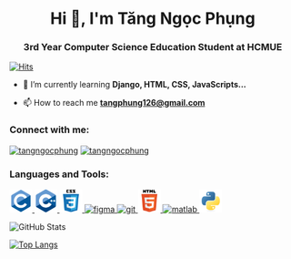 <h1 align="center">Hi 👋, I'm Tăng Ngọc Phụng</h1>
<h3 align="center">3rd Year Computer Science Education Student at HCMUE</h3>
<a href="https://hits.sh/github.com/silentsoft/hits/"><img alt="Hits" src="https://hits.sh/github.com/Phung-2/hits.svg"/></a>

- 🌱 I’m currently learning **Django, HTML, CSS, JavaScripts...**

- 📫 How to reach me **tangphung126@gmail.com**

<h3 align="left">Connect with me:</h3>
<p align="left">
<a href="https://linkedin.com/in/tăng-ngọc-phụng-451b8a249/" target="blank"><img align="center" src="https://raw.githubusercontent.com/rahuldkjain/github-profile-readme-generator/master/src/images/icons/Social/linked-in-alt.svg" alt="tangngocphung" height="30" width="40" /></a>
<a href="https://kaggle.com/tngngcphng" target="blank"><img align="center" src="https://raw.githubusercontent.com/rahuldkjain/github-profile-readme-generator/master/src/images/icons/Social/kaggle.svg" alt="tangngocphung" height="30" width="40" /></a>
</p>

<h3 align="left">Languages and Tools:</h3>
<p align="left"> <a href="https://www.cprogramming.com/" target="_blank" rel="noreferrer"> <img src="https://raw.githubusercontent.com/devicons/devicon/master/icons/c/c-original.svg" alt="c" width="40" height="40"/> </a> <a href="https://www.w3schools.com/cpp/" target="_blank" rel="noreferrer"> <img src="https://raw.githubusercontent.com/devicons/devicon/master/icons/cplusplus/cplusplus-original.svg" alt="cplusplus" width="40" height="40"/> </a> <a href="https://www.w3schools.com/css/" target="_blank" rel="noreferrer"> <img src="https://raw.githubusercontent.com/devicons/devicon/master/icons/css3/css3-original-wordmark.svg" alt="css3" width="40" height="40"/> </a> <a href="https://www.figma.com/" target="_blank" rel="noreferrer"> <img src="https://www.vectorlogo.zone/logos/figma/figma-icon.svg" alt="figma" width="40" height="40"/> </a> <a href="https://git-scm.com/" target="_blank" rel="noreferrer"> <img src="https://www.vectorlogo.zone/logos/git-scm/git-scm-icon.svg" alt="git" width="40" height="40"/> </a> <a href="https://www.w3.org/html/" target="_blank" rel="noreferrer"> <img src="https://raw.githubusercontent.com/devicons/devicon/master/icons/html5/html5-original-wordmark.svg" alt="html5" width="40" height="40"/> </a> <a href="https://www.mathworks.com/" target="_blank" rel="noreferrer"> <img src="https://upload.wikimedia.org/wikipedia/commons/2/21/Matlab_Logo.png" alt="matlab" width="40" height="40"/> </a> <a href="https://www.python.org" target="_blank" rel="noreferrer"> <img src="https://raw.githubusercontent.com/devicons/devicon/master/icons/python/python-original.svg" alt="python" width="40" height="40"/> </a> </p>


![GitHub Stats](https://github-readme-stats.vercel.app/api?username=Phung-2&theme=radical) 

[![Top Langs](https://github-readme-stats.vercel.app/api/top-langs/?username=Phung-2&layout=pie)](https://github.com/anuraghazra/github-readme-stats)




